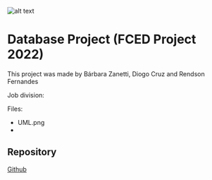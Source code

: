 ![alt text](https://sigarra.up.pt/feup/pt/imagens/LogotipoSI)
# Database Project (FCED Project 2022)

This project was made by Bárbara Zanetti, Diogo Cruz and Rendson Fernandes

Job division:

Files:
- UML.png
- 


## Repository
[Github](https://github.com/Rendson-Fernandes/fced-project-database)
